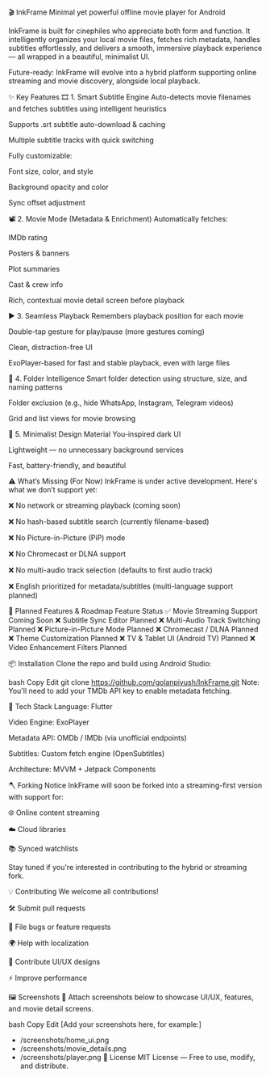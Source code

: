 🎬 InkFrame
Minimal yet powerful offline movie player for Android

InkFrame is built for cinephiles who appreciate both form and function. It intelligently organizes your local movie files, fetches rich metadata, handles subtitles effortlessly, and delivers a smooth, immersive playback experience — all wrapped in a beautiful, minimalist UI.

Future-ready: InkFrame will evolve into a hybrid platform supporting online streaming and movie discovery, alongside local playback.

✨ Key Features
🎞️ 1. Smart Subtitle Engine
Auto-detects movie filenames and fetches subtitles using intelligent heuristics

Supports .srt subtitle auto-download & caching

Multiple subtitle tracks with quick switching

Fully customizable:

Font size, color, and style

Background opacity and color

Sync offset adjustment

📽️ 2. Movie Mode (Metadata & Enrichment)
Automatically fetches:

IMDb rating

Posters & banners

Plot summaries

Cast & crew info

Rich, contextual movie detail screen before playback

▶️ 3. Seamless Playback
Remembers playback position for each movie

Double-tap gesture for play/pause (more gestures coming)

Clean, distraction-free UI

ExoPlayer-based for fast and stable playback, even with large files

📂 4. Folder Intelligence
Smart folder detection using structure, size, and naming patterns

Folder exclusion (e.g., hide WhatsApp, Instagram, Telegram videos)

Grid and list views for movie browsing

🖤 5. Minimalist Design
Material You-inspired dark UI

Lightweight — no unnecessary background services

Fast, battery-friendly, and beautiful

⚠️ What’s Missing (For Now)
InkFrame is under active development. Here's what we don’t support yet:

❌ No network or streaming playback (coming soon)

❌ No hash-based subtitle search (currently filename-based)

❌ No Picture-in-Picture (PiP) mode

❌ No Chromecast or DLNA support

❌ No multi-audio track selection (defaults to first audio track)

❌ English prioritized for metadata/subtitles (multi-language support planned)

📅 Planned Features & Roadmap
Feature	Status
✅ Movie Streaming Support	Coming Soon
❌ Subtitle Sync Editor	Planned
❌ Multi-Audio Track Switching	Planned
❌ Picture-in-Picture Mode	Planned
❌ Chromecast / DLNA	Planned
❌ Theme Customization	Planned
❌ TV & Tablet UI (Android TV)	Planned
❌ Video Enhancement Filters	Planned

📦 Installation
Clone the repo and build using Android Studio:

bash
Copy
Edit
git clone https://github.com/golanpiyush/InkFrame.git
Note: You'll need to add your TMDb API key to enable metadata fetching.

🧠 Tech Stack
Language: Flutter

Video Engine: ExoPlayer

Metadata API: OMDb / IMDb (via unofficial endpoints)

Subtitles: Custom fetch engine (OpenSubtitles)

Architecture: MVVM + Jetpack Components

🪓 Forking Notice
InkFrame will soon be forked into a streaming-first version with support for:

🌐 Online content streaming

☁️ Cloud libraries

📚 Synced watchlists

Stay tuned if you're interested in contributing to the hybrid or streaming fork.

💡 Contributing
We welcome all contributions!

🛠 Submit pull requests

🐞 File bugs or feature requests

🌍 Help with localization

🎨 Contribute UI/UX designs

⚡ Improve performance

🖼 Screenshots
📎 Attach screenshots below to showcase UI/UX, features, and movie detail screens.

bash
Copy
Edit
[Add your screenshots here, for example:]
- /screenshots/home_ui.png
- /screenshots/movie_details.png
- /screenshots/player.png
📄 License
MIT License — Free to use, modify, and distribute.
